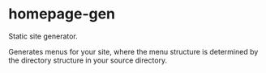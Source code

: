 homepage-gen
=====

Static site generator.

Generates menus for your site, where the menu structure
is determined by the directory structure in your source directory.
